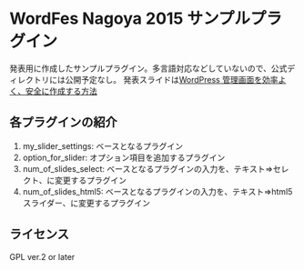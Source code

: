 # WordFes Nagoya 2015 サンプルプラグイン

発表用に作成したサンプルプラグイン。多言語対応などしていないので、公式ディレクトリには公開予定なし。
発表スライドは[WordPress 管理画面を効率よく、安全に作成する方法](http://www.slideshare.net/ounziw/wordpress-52120962)

## 各プラグインの紹介

1. my_slider_settings: ベースとなるプラグイン
1. option_for_slider: オプション項目を追加するプラグイン
1. num_of_slides_select: ベースとなるプラグインの入力を、テキスト=>セレクト、に変更するプラグイン
1. num_of_slides_html5: ベースとなるプラグインの入力を、テキスト=>html5スライダー、に変更するプラグイン

## ライセンス
GPL ver.2 or later